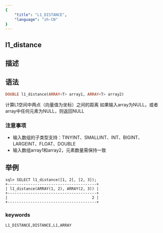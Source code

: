 ```yaml
---
{
    "title": "L1_DISTANCE",
    "language": "zh-CN"
}
---
```


## l1_distance

## 描述
## 语法

```sql
DOUBLE l1_distance(ARRAY<T> array1, ARRAY<T> array2)
```

计算L1空间中两点（向量值为坐标）之间的距离
如果输入array为NULL，或者array中任何元素为NULL，则返回NULL

### 注意事项
* 输入数组的子类型支持：TINYINT、SMALLINT、INT、BIGINT、LARGEINT、FLOAT、DOUBLE
* 输入数组array1和array2，元素数量需保持一致

## 举例

```
sql> SELECT l1_distance([1, 2], [2, 3]);
+---------------------------------------+
| l1_distance(ARRAY(1, 2), ARRAY(2, 3)) |
+---------------------------------------+
|                                     2 |
+---------------------------------------+
```

### keywords
	L1_DISTANCE,DISTANCE,L1,ARRAY
